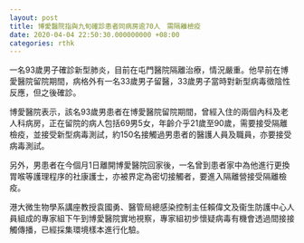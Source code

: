 ```yaml
---
layout: post
title: 博愛醫院指與九旬確診患者同病房逾70人　需隔離檢疫
date: 2020-04-04 22:50:30.000000000 +08:00
categories: rthk
---
```


一名93歲男子確診新型肺炎，目前在屯門醫院隔離治療，情況嚴重。他早前在博愛醫院留院期間，病格外有一名33歲男子留醫，33歲男子當時對新型病毒徵陰性反應，但之後確診。

博愛醫院表示，該名93歲男患者在博愛醫院留院期間，曾經入住的兩個內科及老人科病房，正在留院的病人包括69男5女，年齡介乎21歲至90歲，需要接受隔離檢疫，並接受新型病毒測試，約150名接觸過男患者的醫護人員及職員，亦要接受病毒測試。

另外，男患者在今個月1日離開博愛醫院回家後，一名曾到患者家中為他進行更換胃喉等護理程序的社康護士，亦被界定為密切接觸者，要進入隔離營接受隔離檢疫。

港大微生物學系講座教授袁國勇、醫管局總感染控制主任賴偉文及衞生防護中心人員組成的專家組下午到博愛醫院實地視察，專家組初步懷疑病毒有機會透過間接接觸傳播，已經採集環境樣本進行化驗。

